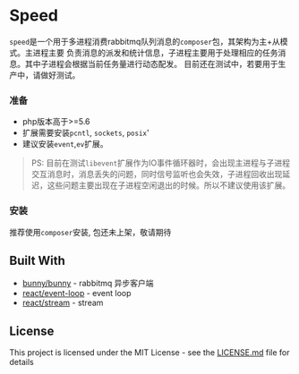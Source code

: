# Speed

 `speed`是一个用于多进程消费rabbitmq队列消息的`composer`包，其架构为主+从模式。主进程主要
负责消息的派发和统计信息，子进程主要用于处理相应的任务消息。其中子进程会根据当前任务量进行动态配发。
目前还在测试中，若要用于生产中，请做好测试。

### 准备

 - php版本高于>=5.6
 - 扩展需要安装`pcntl`, `sockets`, `posix`'
 - 建议安装`event`,`ev`扩展。

> PS: 目前在测试`libevent`扩展作为IO事件循环器时，会出现主进程与子进程交互消息时，消息丢失的问题，同时信号监听也会失效，子进程回收出现延迟，这些问题主要出现在子进程空闲退出的时候。所以不建议使用该扩展。

### 安装

推荐使用`composer`安装, 包还未上架，敬请期待


## Built With

* [bunny/bunny](http://www.dropwizard.io/1.0.2/docs/) - rabbitmq  异步客户端
* [react/event-loop](http://www.dropwizard.io/1.0.2/docs/) - event loop
* [react/stream](http://www.dropwizard.io/1.0.2/docs/) - stream 

## License

This project is licensed under the MIT License - see the [LICENSE.md](LICENSE.md) file for details
